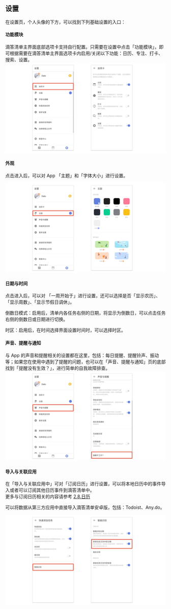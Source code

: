 ## 设置

在设置页，个人头像的下方，可以找到下列基础设置的入口：
#### 功能模块
滴答清单主界面底部选项卡支持自行配置。只需要在设置中点击「功能模块」，即可根据需要在滴答清单主界面选项卡内启用/关闭以下功能：日历、专注、打卡、搜索、设置。
![tabbarand](../images/android/setting/tabbarand.png)

#### 外观
点击进入后，可以对 App 「主题」和「字体大小」进行设置。

![andtheme](../images/android/setting/andtheme.png)

#### 日期与时间
点击进入后，可以对 「一周开始于」进行设置，还可以选择是否「显示农历」、「显示周数」、「显示节假日调休」。

倒数日模式：启用后，清单内各任务右侧的日期，将显示为倒数日，可以点击任务右侧的倒数日或日期进行切换。

时区：启用后，在时间选择界面设置时间时，可以选择时区。

#### 声音、提醒与通知
与 App 的声音和提醒相关的设置都在这里，包括：每日提醒、提醒铃声、振动等；如果您在使用中遇到了提醒的问题，也可以在「声音、提醒与通知」页的底部找到「提醒没有生效？」，进行简单的自我故障排查。
![remindernotworking](../images/android/setting/remindernotworking.png)

#### 导入与关联应用

在「导入与关联应用中」可对「订阅日历」进行设置，可以将本地日历中的事件导入或者可以订阅其他日历事件到滴答清单中。<br >更多与订阅日历相关的内容请参考 [2.8.日历](../android/calendar.md)

可以将数据从第三方应用中直接导入滴答清单安卓版，包括：Todoist、Any.do。

![smartdateand](../images/android/setting/smartdateand.png)
